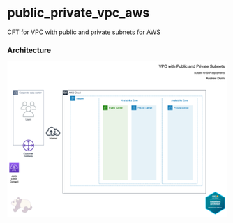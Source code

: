 # public_private_vpc_aws
CFT for VPC with public and private subnets for AWS

### Architecture

![architecture](https://github.com/andrewtdunn/public_private_vpc_aws/blob/main/public_private_vpc.drawio.png)